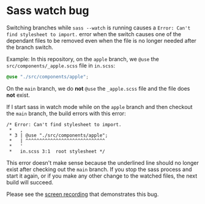 # Sass watch bug

Switching branches while `sass --watch` is running causes a `Error: Can't find stylesheet to import.` error when the switch causes one of the dependant files to be removed even when the file is no longer needed after the branch switch.

Example: In this repository, on the `apple` branch, we `@use` the `src/components/_apple.scss` file in `in.scss`:

```scss
@use "./src/components/apple";
```

On the `main` branch, we do **not** `@use` the `_apple.scss` file and the file does **not** exist.

If I start sass in watch mode while on the `apple` branch and then checkout the `main` branch, the build errors with this error:

```
/* Error: Can't find stylesheet to import.
 *   ,
 * 3 | @use "./src/components/apple";
 *   | ^^^^^^^^^^^^^^^^^^^^^^^^^^^^^
 *   '
 *   in.scss 3:1  root stylesheet */

```

This error doesn't make sense because the underlined line should no longer exist after checking out the `main` branch. If you stop the sass process and start it again, or if you make any other change to the watched files, the next build will succeed.

Please see the [screen recording](./screen-recording.mp4) that demonstrates this bug.
